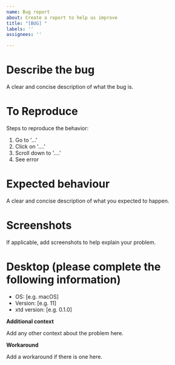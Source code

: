 ```yaml
---
name: Bug report
about: Create a report to help us improve
title: "[BUG] "
labels: ''
assignees: ''

---
```


# Describe the bug

A clear and concise description of what the bug is.

# To Reproduce

Steps to reproduce the behavior:
1. Go to '...'
2. Click on '....'
3. Scroll down to '....'
4. See error

# Expected behaviour

A clear and concise description of what you expected to happen.

# Screenshots

If applicable, add screenshots to help explain your problem.

# Desktop (please complete the following information)

 - OS: [e.g. macOS]
 - Version: [e.g. 11]
- xtd version: [e.g. 0.1.0]

**Additional context**

Add any other context about the problem here.

**Workaround**

Add a workaround if there is one here.
